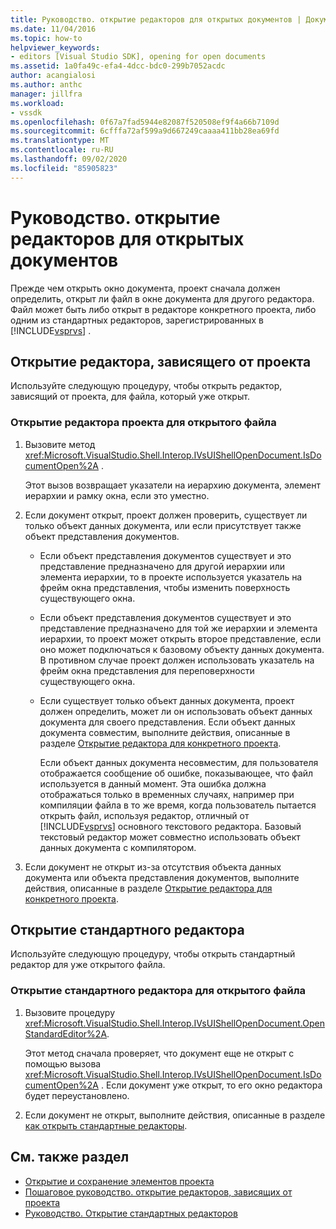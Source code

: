 ```yaml
---
title: Руководство. открытие редакторов для открытых документов | Документация Майкрософт
ms.date: 11/04/2016
ms.topic: how-to
helpviewer_keywords:
- editors [Visual Studio SDK], opening for open documents
ms.assetid: 1a0fa49c-efa4-4dcc-bdc0-299b7052acdc
author: acangialosi
ms.author: anthc
manager: jillfra
ms.workload:
- vssdk
ms.openlocfilehash: 0f67a7fad5944e82087f520508ef9f4a66b7109d
ms.sourcegitcommit: 6cfffa72af599a9d667249caaaa411bb28ea69fd
ms.translationtype: MT
ms.contentlocale: ru-RU
ms.lasthandoff: 09/02/2020
ms.locfileid: "85905823"
---
```

# <a name="how-to-open-editors-for-open-documents"></a>Руководство. открытие редакторов для открытых документов
Прежде чем открыть окно документа, проект сначала должен определить, открыт ли файл в окне документа для другого редактора. Файл может быть либо открыт в редакторе конкретного проекта, либо одним из стандартных редакторов, зарегистрированных в [!INCLUDE[vsprvs](../code-quality/includes/vsprvs_md.md)] .

## <a name="open-a-project-specific-editor"></a>Открытие редактора, зависящего от проекта
 Используйте следующую процедуру, чтобы открыть редактор, зависящий от проекта, для файла, который уже открыт.

### <a name="to-open-a-project-specific-editor-for-an-open-file"></a>Открытие редактора проекта для открытого файла

1. Вызовите метод <xref:Microsoft.VisualStudio.Shell.Interop.IVsUIShellOpenDocument.IsDocumentOpen%2A> .

    Этот вызов возвращает указатели на иерархию документа, элемент иерархии и рамку окна, если это уместно.

2. Если документ открыт, проект должен проверить, существует ли только объект данных документа, или если присутствует также объект представления документов.

   - Если объект представления документов существует и это представление предназначено для другой иерархии или элемента иерархии, то в проекте используется указатель на фрейм окна представления, чтобы изменить поверхность существующего окна.

   - Если объект представления документов существует и это представление предназначено для той же иерархии и элемента иерархии, то проект может открыть второе представление, если оно может подключаться к базовому объекту данных документа. В противном случае проект должен использовать указатель на фрейм окна представления для переповерхности существующего окна.

   - Если существует только объект данных документа, проект должен определить, может ли он использовать объект данных документа для своего представления. Если объект данных документа совместим, выполните действия, описанные в разделе [Открытие редактора для конкретного проекта](../extensibility/how-to-open-project-specific-editors.md).

     Если объект данных документа несовместим, для пользователя отображается сообщение об ошибке, показывающее, что файл используется в данный момент. Эта ошибка должна отображаться только в временных случаях, например при компиляции файла в то же время, когда пользователь пытается открыть файл, используя редактор, отличный от [!INCLUDE[vsprvs](../code-quality/includes/vsprvs_md.md)] основного текстового редактора. Базовый текстовый редактор может совместно использовать объект данных документа с компилятором.

3. Если документ не открыт из-за отсутствия объекта данных документа или объекта представления документов, выполните действия, описанные в разделе [Открытие редактора для конкретного проекта](../extensibility/how-to-open-project-specific-editors.md).

## <a name="open-a-standard-editor"></a>Открытие стандартного редактора
 Используйте следующую процедуру, чтобы открыть стандартный редактор для уже открытого файла.

### <a name="to-open-a-standard-editor-for-an-open-file"></a>Открытие стандартного редактора для открытого файла

1. Вызовите процедуру <xref:Microsoft.VisualStudio.Shell.Interop.IVsUIShellOpenDocument.OpenStandardEditor%2A>.

     Этот метод сначала проверяет, что документ еще не открыт с помощью вызова <xref:Microsoft.VisualStudio.Shell.Interop.IVsUIShellOpenDocument.IsDocumentOpen%2A> . Если документ уже открыт, то его окно редактора будет переустановлено.

2. Если документ не открыт, выполните действия, описанные в разделе [как открыть стандартные редакторы](../extensibility/how-to-open-standard-editors.md).

## <a name="see-also"></a>См. также раздел
- [Открытие и сохранение элементов проекта](../extensibility/internals/opening-and-saving-project-items.md)
- [Пошаговое руководство. открытие редакторов, зависящих от проекта](../extensibility/how-to-open-project-specific-editors.md)
- [Руководство. Открытие стандартных редакторов](../extensibility/how-to-open-standard-editors.md)
